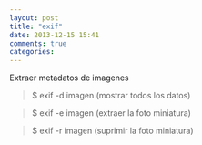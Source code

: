 ```yaml
---
layout: post
title: "exif"
date: 2013-12-15 15:41
comments: true
categories: 
---
```

Extraer metadatos de imagenes

>$ exif -d imagen  (mostrar todos los datos)

>$ exif -e imagen  (extraer la foto miniatura)

>$ exif -r imagen   (suprimir la foto miniatura)

